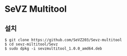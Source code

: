# SeVZ Multitool


## 설치


   
    $ git clone https://github.com/SeVZ203/Sevz-multitool
    $ cd sevz-miltitool/Sevz
    $ sudo dpkg -i sevzmultitool_1.0.0_amd64.deb
    
